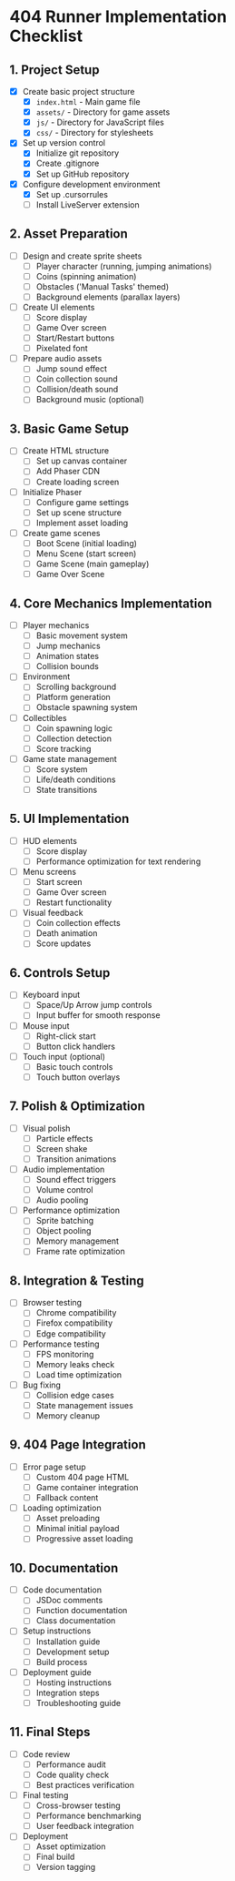 # 404 Runner Implementation Checklist

## 1. Project Setup
- [x] Create basic project structure
  - [x] `index.html` - Main game file
  - [x] `assets/` - Directory for game assets
  - [x] `js/` - Directory for JavaScript files
  - [x] `css/` - Directory for stylesheets
- [x] Set up version control
  - [x] Initialize git repository
  - [x] Create .gitignore
  - [x] Set up GitHub repository
- [x] Configure development environment
  - [x] Set up .cursorrules
  - [ ] Install LiveServer extension

## 2. Asset Preparation
- [ ] Design and create sprite sheets
  - [ ] Player character (running, jumping animations)
  - [ ] Coins (spinning animation)
  - [ ] Obstacles ('Manual Tasks' themed)
  - [ ] Background elements (parallax layers)
- [ ] Create UI elements
  - [ ] Score display
  - [ ] Game Over screen
  - [ ] Start/Restart buttons
  - [ ] Pixelated font
- [ ] Prepare audio assets
  - [ ] Jump sound effect
  - [ ] Coin collection sound
  - [ ] Collision/death sound
  - [ ] Background music (optional)

## 3. Basic Game Setup
- [ ] Create HTML structure
  - [ ] Set up canvas container
  - [ ] Add Phaser CDN
  - [ ] Create loading screen
- [ ] Initialize Phaser
  - [ ] Configure game settings
  - [ ] Set up scene structure
  - [ ] Implement asset loading
- [ ] Create game scenes
  - [ ] Boot Scene (initial loading)
  - [ ] Menu Scene (start screen)
  - [ ] Game Scene (main gameplay)
  - [ ] Game Over Scene

## 4. Core Mechanics Implementation
- [ ] Player mechanics
  - [ ] Basic movement system
  - [ ] Jump mechanics
  - [ ] Animation states
  - [ ] Collision bounds
- [ ] Environment
  - [ ] Scrolling background
  - [ ] Platform generation
  - [ ] Obstacle spawning system
- [ ] Collectibles
  - [ ] Coin spawning logic
  - [ ] Collection detection
  - [ ] Score tracking
- [ ] Game state management
  - [ ] Score system
  - [ ] Life/death conditions
  - [ ] State transitions

## 5. UI Implementation
- [ ] HUD elements
  - [ ] Score display
  - [ ] Performance optimization for text rendering
- [ ] Menu screens
  - [ ] Start screen
  - [ ] Game Over screen
  - [ ] Restart functionality
- [ ] Visual feedback
  - [ ] Coin collection effects
  - [ ] Death animation
  - [ ] Score updates

## 6. Controls Setup
- [ ] Keyboard input
  - [ ] Space/Up Arrow jump controls
  - [ ] Input buffer for smooth response
- [ ] Mouse input
  - [ ] Right-click start
  - [ ] Button click handlers
- [ ] Touch input (optional)
  - [ ] Basic touch controls
  - [ ] Touch button overlays

## 7. Polish & Optimization
- [ ] Visual polish
  - [ ] Particle effects
  - [ ] Screen shake
  - [ ] Transition animations
- [ ] Audio implementation
  - [ ] Sound effect triggers
  - [ ] Volume control
  - [ ] Audio pooling
- [ ] Performance optimization
  - [ ] Sprite batching
  - [ ] Object pooling
  - [ ] Memory management
  - [ ] Frame rate optimization

## 8. Integration & Testing
- [ ] Browser testing
  - [ ] Chrome compatibility
  - [ ] Firefox compatibility
  - [ ] Edge compatibility
- [ ] Performance testing
  - [ ] FPS monitoring
  - [ ] Memory leaks check
  - [ ] Load time optimization
- [ ] Bug fixing
  - [ ] Collision edge cases
  - [ ] State management issues
  - [ ] Memory cleanup

## 9. 404 Page Integration
- [ ] Error page setup
  - [ ] Custom 404 page HTML
  - [ ] Game container integration
  - [ ] Fallback content
- [ ] Loading optimization
  - [ ] Asset preloading
  - [ ] Minimal initial payload
  - [ ] Progressive asset loading

## 10. Documentation
- [ ] Code documentation
  - [ ] JSDoc comments
  - [ ] Function documentation
  - [ ] Class documentation
- [ ] Setup instructions
  - [ ] Installation guide
  - [ ] Development setup
  - [ ] Build process
- [ ] Deployment guide
  - [ ] Hosting instructions
  - [ ] Integration steps
  - [ ] Troubleshooting guide

## 11. Final Steps
- [ ] Code review
  - [ ] Performance audit
  - [ ] Code quality check
  - [ ] Best practices verification
- [ ] Final testing
  - [ ] Cross-browser testing
  - [ ] Performance benchmarking
  - [ ] User feedback integration
- [ ] Deployment
  - [ ] Asset optimization
  - [ ] Final build
  - [ ] Version tagging 